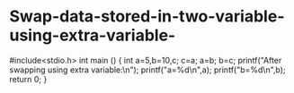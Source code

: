 # Swap-data-stored-in-two-variable-using-extra-variable-
#include<stdio.h>
int main ()
{
   int a=5,b=10,c;
   c=a;
   a=b;
   b=c;
   printf("After swapping using extra variable:\n");
   printf("a=%d\n",a);
   printf("b=%d\n",b);
   return 0;
}
